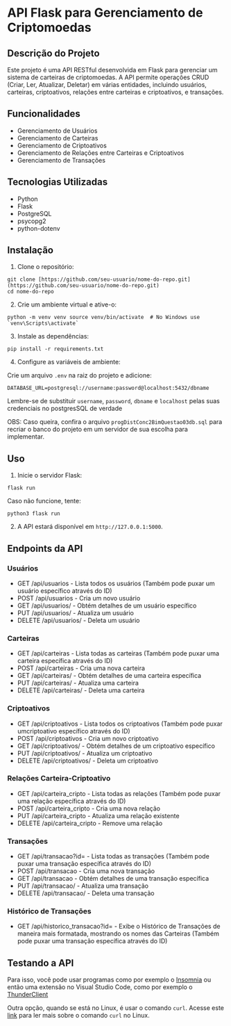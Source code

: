 # API Flask para Gerenciamento de Criptomoedas

## Descrição do Projeto

Este projeto é uma API RESTful desenvolvida em Flask para gerenciar um sistema de carteiras de criptomoedas. A API permite operações CRUD (Criar, Ler, Atualizar, Deletar) em várias entidades, incluindo usuários, carteiras, criptoativos, relações entre carteiras e criptoativos, e transações.

## Funcionalidades

- Gerenciamento de Usuários
- Gerenciamento de Carteiras
- Gerenciamento de Criptoativos
- Gerenciamento de Relações entre Carteiras e Criptoativos
- Gerenciamento de Transações

## Tecnologias Utilizadas

- Python
- Flask
- PostgreSQL
- psycopg2
- python-dotenv

## Instalação

1. Clone o repositório:

``` 
git clone [https://github.com/seu-usuario/nome-do-repo.git](https://github.com/seu-usuario/nome-do-repo.git)
cd nome-do-repo
```

2. Crie um ambiente virtual e ative-o:

```
python -m venv venv source venv/bin/activate  # No Windows use `venv\Scripts\activate`
```

3. Instale as dependências:

```
pip install -r requirements.txt
```


4. Configure as variáveis de ambiente:

Crie um arquivo `.env` na raiz do projeto e adicione:

```
DATABASE_URL=postgresql://username:password@localhost:5432/dbname
```
Lembre-se de substituir ``` username ```, ``` password ```, ``` dbname ``` e ``` localhost ``` pelas suas credenciais no postgresSQL de verdade

OBS: Caso queira, confira o arquivo ```progDistConc2BimQuestao03db.sql``` para recriar o banco do projeto em um servidor de sua escolha para implementar.

## Uso

1. Inicie o servidor Flask:

``` flask run ```

Caso não funcione, tente:

``` python3 flask run ```


2. A API estará disponível em `http://127.0.0.1:5000`.

## Endpoints da API

### Usuários
- GET /api/usuarios - Lista todos os usuários (Também pode puxar um usuário específico através do ID)
- POST /api/usuarios - Cria um novo usuário
- GET /api/usuarios/<id> - Obtém detalhes de um usuário específico
- PUT /api/usuarios/<id> - Atualiza um usuário
- DELETE /api/usuarios/<id> - Deleta um usuário

### Carteiras
- GET /api/carteiras - Lista todas as carteiras (Também pode puxar uma carteira específica através do ID)
- POST /api/carteiras - Cria uma nova carteira
- GET /api/carteiras/<id> - Obtém detalhes de uma carteira específica
- PUT /api/carteiras/<id> - Atualiza uma carteira
- DELETE /api/carteiras/<id> - Deleta uma carteira

### Criptoativos
- GET /api/criptoativos - Lista todos os criptoativos (Também pode puxar umcriptoativo específico através do ID)
- POST /api/criptoativos - Cria um novo criptoativo
- GET /api/criptoativos/<id> - Obtém detalhes de um criptoativo específico
- PUT /api/criptoativos/<id> - Atualiza um criptoativo
- DELETE /api/criptoativos/<id> - Deleta um criptoativo

### Relações Carteira-Criptoativo
- GET /api/carteira_cripto - Lista todas as relações (Também pode puxar uma relação específica através do ID)
- POST /api/carteira_cripto - Cria uma nova relação
- PUT /api/carteira_cripto - Atualiza uma relação existente
- DELETE /api/carteira_cripto - Remove uma relação

### Transações
- GET /api/transacao?id=<id> - Lista todas as transações (Também pode puxar uma transação específica através do ID)
- POST /api/transacao - Cria uma nova transação
- GET /api/transacao<id> - Obtém detalhes de uma transação específica
- PUT /api/transacao/<id> - Atualiza uma transação
- DELETE /api/transacao/<id> - Deleta uma transação

### Histórico de Transações
- GET /api/historico_transacao?id=<id> - Exibe o Histórico de Transações de maneira mais formatada, mostrando os nomes das Carteiras (Também pode puxar uma transação específica através do ID)

## Testando a API

Para isso, você pode usar programas como por exemplo o [Insomnia](https://insomnia.rest/) ou então uma extensão no Visual Studio Code, como por exemplo o [ThunderClient](https://www.thunderclient.com/)

Outra opção, quando se está no Linux, é usar o comando ```curl```. Acesse este [link](https://www.hostinger.com.br/tutoriais/comando-curl-linux) para ler mais sobre o comando ```curl``` no Linux.
